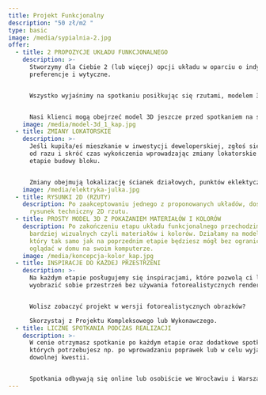 ```yaml
---
title: Projekt Funkcjonalny
description: "50 zł/m2 "
type: basic
image: /media/sypialnia-2.jpg
offer:
  - title: 2 PROPOZYCJE UKŁADU FUNKCJONALNEGO
    description: >-
      Stworzymy dla Ciebie 2 (lub więcej) opcji układu w oparciu o indywidualne
      preferencje i wytyczne.


      Wszystko wyjaśnimy na spotkaniu posiłkując się rzutami, modelem 3D i inspiracjami.


      Nasi klienci mogą obejrzeć model 3D jeszcze przed spotkaniem na swoim komputerze w przeglądarce, nie instalując żadnego oprogramowania!
    image: /media/model-3d_1_kap.jpg
  - title: ZMIANY LOKATORSKIE
    description: >-
      Jeśli kupiła/eś mieszkanie w inwestycji deweloperskiej, zgłoś się do nas
      od razu i skróć czas wykończenia wprowadzając zmiany lokatorskie już na
      etapie budowy bloku.


      Zmiany obejmują lokalizację ścianek działowych, punktów eklektycznych i podłączeń wodno-kanalizacyjnych.
    image: /media/elektryka-julka.jpg
  - title: RYSUNKI 2D (RZUTY)
    description: Po zaakceptowaniu jednego z proponowanych układów, dostaniesz
      rysunek techniczny 2D rzutu.
  - title: PROSTY MODEL 3D Z POKAZANIEM MATERIAŁÓW I KOLORÓW
    description: Po zakończeniu etapu układu funkcjonalnego przechodzimy do kwestii
      bardziej wizualnych czyli materiałów i kolorów. Działamy na modelu 3D,
      który tak samo jak na poprzednim etapie będziesz mógł bez ograniczeń
      oglądać w domu na swoim komputerze.
    image: /media/koncepcja-kolor_kap.jpg
  - title: INSPIRACJE DO KAŻDEJ PRZESTRZENI
    description: >-
      Na każdym etapie posługujemy się inspiracjami, które pozwolą ci lepiej
      wyobrazić sobie przestrzeń bez używania fotorealistycznych renderów.


      Wolisz zobaczyć projekt w wersji fotorealistycznych obrazków?

      Skorzystaj z Projektu Kompleksowego lub Wykonawczego.
  - title: LICZNE SPOTKANIA PODCZAS REALIZACJI
    description: >-
      W cenie otrzymasz spotkanie po każdym etapie oraz dodatkowe spotkania,
      których potrzebujesz np. po wprowadzaniu poprawek lub w celu wyjaśnienia
      dowolnej kwestii.


      Spotkania odbywają się online lub osobiście we Wrocławiu i Warszawie
---
```

